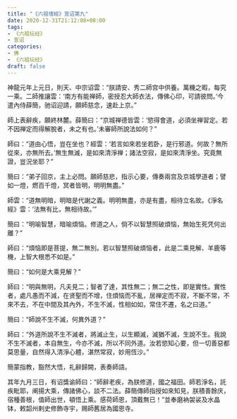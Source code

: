 ```yaml
---
title: "《六祖壇經》宣诏第九"
date: 2020-12-31T21:12:08+08:00
tags: 
- 《六祖坛经》
- 宣诏
categories: 
- 佛
- 《六祖坛经》
draft: false
---
```


神龍元年上元日，則天、中宗诏雲：“朕請安、秀二師宫中供養。萬機之暇，每究一乘。二師推讓雲：‘南方有能禅師，密授忍大師衣法，傳佛心印，可請彼問。’今遣內侍薛簡，驰诏迎請，願師慈念，速赴上京。”

師上表辭疾，願終林麓。薛簡曰：“京城禅德皆雲：‘慾得會道，必須坐禅習定。若不因禅定而得解脫者，未之有也。’未審師所說法如何？”

師曰：“道由心悟，豈在坐也？經雲：‘若言如來若坐若卧，是行邪道。何故？無所從來，亦無所去。’無生無滅，是如來清淨禅；諸法空寂，是如來清淨坐。究竟無證，豈況坐耶？”

簡曰：“弟子回京，主上必問。願師慈悲，指示心要，傳奏兩宫及京城學道者；譬如一燈，燃百千燈，冥者皆明，明明無盡。”

師雲：“道無明暗，明暗是代謝之義。明明無盡，亦是有盡，相待立名故。《淨名經》雲：‘法無有比，無相待故。’”

簡曰：“明喻智慧，暗喻煩恼。修道之人，倘不以智慧照破煩恼，無始生死凭何出離？”

師曰：“煩恼即是菩提，無二無別。若以智慧照破煩恼者，此是二乘見解、羊鹿等機，上智大根悉不如是。”

簡曰：“如何是大乘見解？”

師曰：“明與無明，凡夫見二；智者了達，其性無二；無二之性，即是實性。實性者，處凡愚而不減，在贤聖而不增，住煩恼而不亂，居禅定而不寂，不斷不常，不來不去，不在中間及其內外，不生不滅，性相如如，常住不遷，名之曰道。”

簡曰：“師說不生不滅，何異外道？”

師曰：“外道所說不生不滅者，將滅止生，以生顯滅，滅猶不滅，生說不生。我說不生不滅者，本自無生，今亦不滅，所以不同外道。汝若慾知心要，但一切善惡都莫思量，自然得入清淨心體，湛然常寂，妙用恆沙。”

簡蒙指教，豁然大悟，礼辭歸闕，表奏師語。

其年九月三日，有诏獎谕師曰：“師辭老疾，為朕修道，國之福田。師若淨名，託疾毗耶，阐揚大乘，傳諸佛心，談不二法。薛簡傳師指授如來知見，朕積善餘庆，宿種善根，值師出世，頓悟上乘。感荷師恩，頂戴無已！”並奉磨衲袈裟及水晶钵，敕韶州剌史修飾寺宇，赐師舊居為國恩寺。